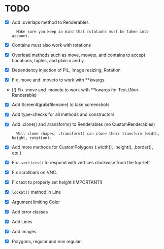 # TODO
- [x] Add .overlaps method to Renderables
        
        Make sure you keep in mind that rotations must be taken into account.
  
- [x] Contains must also work with rotations
- [x] Overload methods such as move, moveto, and contains to accept Locations, tuples, and plain x and y
- [x] Dependency injection of PIL, Image resizing, Rotation
- [x] Fix .move and .moveto to work with **kwargs
- [!] Fix .move and .moveto to work with **kwargs for Text (Non-Renderable)
- [x] Add Screen#grab(filename) to take screenshots
- [x] Add type-checks for all methods and constructors
- [x] Add .clone() and .transform() to Renderables (no CustomRenderables)
        
        Will clone shapes, .transform() can clone their transform (width, height, rotation).

- [x] Add more methods for CustomPolygons (.width(), .height(), .border(), etc.)
- [x] Fix `.vertices()` to respond with vertices clockwise from the top-left
- [x] Fix scrollbars on VNC.
- [x] Fix text to properly set height (IMPORTANT!)
- [x] `lookat()` method in Line
- [x] Argument limiting Color
- [x] Add error classes
- [x] Add Lines
- [x] Add Images
- [x] Polygons, regular and non  regular.
